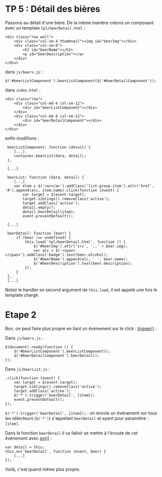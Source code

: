 # TP 5 : Détail des bières

Passons au détail d'une bière. De la même manière créons un composant avec un template `tpl/beerDetail.html` :

    <div class="row well">
        <div class="col-sm-4 thumbnail"><img id="beerImg"></div>
        <div class="col-sm-8">
            <h2 id="beerName"></h2>
            <p id="beerDescription"></p>
        </div>
    </div>
    
dans `js/beers.js` :

    $('#beerListComponent').beerListComponent($('#beerDetailComponent'));
    
dans `index.html` : 

    <div class="row">
        <div class="col-md-4 col-sm-12">
            <div id="beerListComponent"></div>
        </div>
        <div class="col-md-8 col-sm-12">
            <div id="beerDetailComponent"></div>
        </div>
    </div>
    
    
enfin modifions : 
 
     beerListComponent: function (detail) { 
        [...]
        container.beerList(data, detail);
     },
     
     [...]
     
     beerList: function (data, detail) {
        [...]
        var elem = $('<a></a>').addClass('list-group-item').attr('href', '#').append(alc, item.name).click(function (event) {
            var target = $(event.target);
            target.siblings().removeClass('active');
            target.addClass('active');
            detail.empty();
            detail.beerDetail(item);
            event.preventDefault();
            
     [...]
     
     beerDetail: function (beer) {
         if (beer !== undefined) {
             this.load('tpl/beerDetail.html', function () {
                 $('#beerImg').attr('src', '..' + beer.img);
                 var alc = $('<span></span>').addClass('badge').text(beer.alcohol);
                 $('#beerName').append(alc, ' ', beer.name);
                 $('#beerDescription').text(beer.description);
             });
         }
     },
     [...]
     
Notez le handler en second argument de `this.load`, il est appelé une fois le template chargé.

# Etape 2 

Bon, on peut faire plus propre en liant un événement sur le click : [trigger()](http://api.jquery.com/trigger/)  : 

Dans `js/beers.js` :

    $(document).ready(function () {
        $('#beerListComponent').beerListComponent();
        $('#beerDetailComponent').beerDetail();
    });
    
Dans `js/beerList.js` : 

    .click(function (event) {
        var target = $(event.target);
        target.siblings().removeClass('active');
        target.addClass('active');
        $('*').trigger('beerDetail', [item]);
        event.preventDefault();
    });
     

`$('*').trigger('beerDetail', [item]);` : on envoie un événement sur tous les sélecteurs (`$('*')`) s'appelant `beerDetail`
et ayant pour paramètre : `[item]`.

Dans la fonction `beerDetail` il va falloir se mettre à l'écoute de cet événement avec [on()](http://api.jquery.com/on/)] :


    var detail = this;
    this.on('beerDetail', function (event, beer) {
        [...]
    });

Voilà, c'est quand même plus propre.